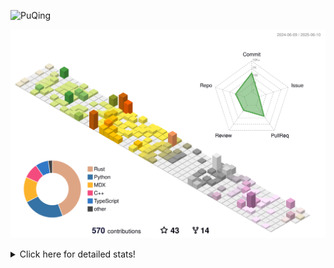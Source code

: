 ![PuQing](https://user-images.githubusercontent.com/27223114/171565019-9a56fae6-b08b-421f-99db-7e830da42371.png)

![](./profile-3d-contrib/profile-season-animate.svg)

<details>
<summary>Click here for detailed stats!</summary>

<!--START_SECTION:waka-->
![Lines of code](https://img.shields.io/badge/From%20Hello%20World%20I%27ve%20Written-2.0%20million%20lines%20of%20code-blue)

**🐱 My GitHub Data** 

> 📦 446.0 kB Used in GitHub's Storage 
 > 
> 🚫 Not Opted to Hire
 > 
> 📜 35 Public Repositories 
 > 
> 🔑 34 Private Repositories 
 > 
**I'm an Early 🐤** 

```text
🌞 Morning                881 commits         ███░░░░░░░░░░░░░░░░░░░░░░   10.22 % 
🌆 Daytime                3705 commits        ███████████░░░░░░░░░░░░░░   42.98 % 
🌃 Evening                1948 commits        ██████░░░░░░░░░░░░░░░░░░░   22.60 % 
🌙 Night                  2086 commits        ██████░░░░░░░░░░░░░░░░░░░   24.20 % 
```


📊 **This Week I Spent My Time On** 

```text
💬 Programming Languages: 
Other                    14 hrs 37 mins      ██████████████░░░░░░░░░░░   54.22 % 
Python                   8 hrs 3 mins        ███████░░░░░░░░░░░░░░░░░░   29.88 % 
Typst                    1 hr 30 mins        █░░░░░░░░░░░░░░░░░░░░░░░░   05.59 % 
CSV                      1 hr 25 mins        █░░░░░░░░░░░░░░░░░░░░░░░░   05.26 % 
Org                      33 mins             █░░░░░░░░░░░░░░░░░░░░░░░░   02.05 % 

🔥 Editors: 
VS Code                  11 hrs 39 mins      ███████████░░░░░░░░░░░░░░   43.20 % 
Arc                      11 hrs 12 mins      ██████████░░░░░░░░░░░░░░░   41.53 % 
Ghostty                  2 hrs 36 mins       ██░░░░░░░░░░░░░░░░░░░░░░░   09.64 % 
Telegram                 53 mins             █░░░░░░░░░░░░░░░░░░░░░░░░   03.32 % 
NetEaseMusic             33 mins             █░░░░░░░░░░░░░░░░░░░░░░░░   02.09 % 

💻 Operating System: 
Mac                      15 hrs 19 mins      ██████████████░░░░░░░░░░░   56.80 % 
WSL                      10 hrs 34 mins      ██████████░░░░░░░░░░░░░░░   39.18 % 
Linux                    1 hr 5 mins         █░░░░░░░░░░░░░░░░░░░░░░░░   04.02 % 
```


<!--END_SECTION:waka-->
</details>
